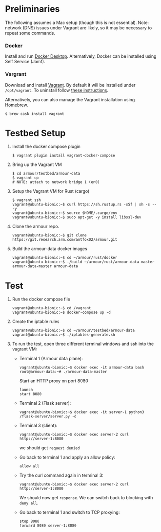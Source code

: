 Preliminaries
=============

The following assumes a Mac setup (though this is not essential). Note: network (DNS) issues under Vagrant are likely, so it may be necessary to repeat some commands.

### Docker

Install and run [Docker Desktop](https://www.docker.com/products/docker-desktop). Alternatively, Docker can be installed using Self Service (Jamf).

### Vargrant

Download and install [Vagrant](https://www.vagrantup.com/downloads.html). By default it will be installed under `/opt/vagrant`. To uninstall follow [these instructions](https://www.vagrantup.com/docs/installation/uninstallation.html).

Alternatively, you can also manage the Vagrant installation using [Homebrew](https://brew.sh).

```shell
$ brew cask install vagrant
```

Testbed Setup
=============

1. Install the docker compose plugin

    ```shell
    $ vagrant plugin install vagrant-docker-compose
    ```

1. Bring up the Vagrant VM

    ```shell
    $ cd armour/testbed/armour-data
    $ vagrant up
    # NOTE: attach to network bridge 1 (en0)
    ```

1. Setup the Vagrant VM for Rust (cargo)

    ```shell
    $ vagrant ssh
    vagrant@ubuntu-bionic:~$ curl https://sh.rustup.rs -sSf | sh -s -- -y
    vagrant@ubuntu-bionic:~$ source $HOME/.cargo/env
    vagrant@ubuntu-bionic:~$ sudo apt-get -y install libssl-dev
    ```

1. Clone the armour repo.

    ```shell
    vagrant@ubuntu-bionic:~$ git clone https://git.research.arm.com/antfox02/armour.git
    ```

1. Build the armour-data docker images

    ```shell
    vagrant@ubuntu-bionic:~$ cd ~/armour/rust/docker
    vagrant@ubuntu-bionic:~$ ./build ~/armour/rust/armour-data-master armour-data-master armour-data
    ```

Test
====


1. Run the docker compose file

    ```shell
	vagrant@ubuntu-bionic:~$ cd /vagrant
	vagrant@ubuntu-bionic:~$ docker-compose up -d
	```
	
1. Create the iptable rules

    ```shell
   vagrant@ubuntu-bionic:~$ cd ~/armour/testbed/armour-data
	vagrant@ubuntu-bionic:~$ ./iptables-generate.sh
	```
	
1. To run the test, open three different terminal windows and ssh into the vagrant VM:

    - Terminal 1 (Armour data plane):

        ```shell
        vagrant@ubuntu-bionic:~$ docker exec -it armour-data bash
        root@armour-data:~# ./armour-data-master
        ```
        
        Start an HTTP proxy on port 8080
        
        ```
        launch
        start 8080
        ```

    - Terminal 2 (Flask server):

        ```shell
        vagrant@ubuntu-bionic:~$ docker exec -it server-1 python3 /flask-server/server.py -d
        ```

    - Terminal 3 (client):

        ```shell
        vagrant@ubuntu-bionic:~$ docker exec server-2 curl http://server-1:8080
        ```

        we should get `request denied`


    - Go back to terminal 1 and apply an allow policy:

        ```shell
        allow all
        ```

    - Try the curl command again in terminal 3:

        ```shell
        vagrant@ubuntu-bionic:~$ docker exec server-2 curl http://server-1:8080
        ```

        We should now get `response`. We can switch back to blocking with `deny all`.

    - Go back to terminal 1 and switch to TCP proxying:

        ```shell
        stop 8080
        forward 8080 server-1:8080
        ```